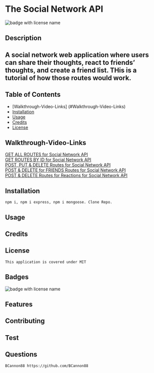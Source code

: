 
  # **The Social Network API**

  <img src="https://img.shields.io/badge/mybadge-MIT-blue" alt="badge with license name"/>

  ## Description

  ## A social network web application where users can share their thoughts, react to friends’ thoughts, and create a friend list. THis is a tutorial of how those routes would work.

  ## Table of Contents  
   * [Walkthrough-Video-Links] (#Walkthrough-Video-Links)     
   * [Installation](#Installation)
   * [Usage](#Usage)       
   * [Credits](#Credits)       
   * [License](#License)   


   ## Walkthrough-Video-Links

[GET ALL ROUTES for Social Network API](https://youtu.be/RBTxTvra0Os)  
[GET ROUTES BY ID for Social Network API](https://youtu.be/X1LdYdBm7QM)       
[POST, PUT & DELETE Routes for Social Network API](https://youtu.be/_EFUHyyvkqo)       
[POST & DELETE for FRIENDS Routes for Social Network API](https://youtu.be/DQmYHmEtAbo)       
[POST & DELETE Routes for Reactions for Social Network API](https://youtu.be/KTnRppTF48Q)       

   ## Installation

    npm i, npm i express, npm i mongoose. Clone Repo.       

   ## Usage

           

   ## Credits

           

   ## License

    This application is covered under MIT       

   ## Badges

   <img src="https://img.shields.io/badge/mybadge-MIT-blue" alt="badge with license name"/>      
 
   ## Features

           

   ## Contributing

           

   ## Test

        
    
   ## Questions
    BCannon88 https://github.com/BCannon88

